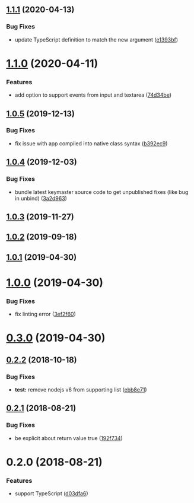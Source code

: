 ## [1.1.1](https://github.com/aurelia-contrib/aurelia-combo/compare/v1.1.0...v1.1.1) (2020-04-13)


### Bug Fixes

* update TypeScript definition to match the new argument ([e1393bf](https://github.com/aurelia-contrib/aurelia-combo/commit/e1393bf3b2f1ca8d291e75c475a1bf8b75105d20))



# [1.1.0](https://github.com/aurelia-contrib/aurelia-combo/compare/v1.0.5...v1.1.0) (2020-04-11)


### Features

* add option to support events from input and textarea ([74d34be](https://github.com/aurelia-contrib/aurelia-combo/commit/74d34beb7742ee7292e09cdcec4322a91f233a78))



## [1.0.5](https://github.com/aurelia-contrib/aurelia-combo/compare/v1.0.4...v1.0.5) (2019-12-13)


### Bug Fixes

* fix issue with app compiled into native class syntax ([b392ec9](https://github.com/aurelia-contrib/aurelia-combo/commit/b392ec9fc3bc4378171fad4218d01d2d23766380))



## [1.0.4](https://github.com/aurelia-contrib/aurelia-combo/compare/v1.0.3...v1.0.4) (2019-12-03)


### Bug Fixes

* bundle latest keymaster source code to get unpublished fixes (like bug in unbind) ([3a2d963](https://github.com/aurelia-contrib/aurelia-combo/commit/3a2d963e20bfb9b383c6af268dad9d2883e29efb))



## [1.0.3](https://github.com/aurelia-contrib/aurelia-combo/compare/v1.0.2...v1.0.3) (2019-11-27)



## [1.0.2](https://github.com/aurelia-contrib/aurelia-combo/compare/v1.0.1...v1.0.2) (2019-09-18)



## [1.0.1](https://github.com/aurelia-contrib/aurelia-combo/compare/v1.0.0...v1.0.1) (2019-04-30)



# [1.0.0](https://github.com/aurelia-contrib/aurelia-combo/compare/v0.3.0...v1.0.0) (2019-04-30)


### Bug Fixes

* fix linting error ([3ef2f60](https://github.com/aurelia-contrib/aurelia-combo/commit/3ef2f60))



# [0.3.0](https://github.com/aurelia-contrib/aurelia-combo/compare/v0.2.2...v0.3.0) (2019-04-30)



<a name="0.2.2"></a>
## [0.2.2](https://github.com/aurelia-contrib/aurelia-combo/compare/v0.2.1...v0.2.2) (2018-10-18)


### Bug Fixes

* **test:** remove nodejs v6 from supporting list ([ebb8e71](https://github.com/aurelia-contrib/aurelia-combo/commit/ebb8e71))



<a name="0.2.1"></a>
## [0.2.1](https://github.com/aurelia-contrib/aurelia-combo/compare/v0.2.0...v0.2.1) (2018-08-21)


### Bug Fixes

* be explicit about return value true ([192f734](https://github.com/aurelia-contrib/aurelia-combo/commit/192f734))



<a name="0.2.0"></a>
# 0.2.0 (2018-08-21)


### Features

* support TypeScript ([d03dfa6](https://github.com/aurelia-contrib/aurelia-combo/commit/d03dfa6))



